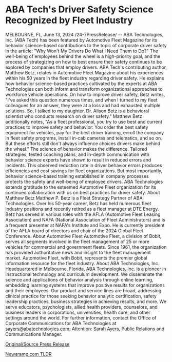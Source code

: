 # ABA Tech's Driver Safety Science Recognized by Fleet Industry

MELBOURNE, FL, June 13, 2024 /24-7PressRelease/ -- ABA Technologies, Inc. (ABA Tech) has been featured by Automotive Fleet Magazine for its behavior science-based contributions to the topic of corporate driver safety in the article: "Why Won't My Drivers Do What I Need Them to Do?" The well-being of employees behind the wheel is a high-priority goal, and the process of strategizing on how to best ensure their safety continues to be explored by companies that employ drivers.   ABA Tech's contributing author, Matthew Betz, relates in Automotive Fleet Magazine about his experiences within his 50 years in the fleet industry regarding driver safety. He explains how behavior science-based practices cultivated by the experts at ABA Technologies can both inform and transform organizational approaches to workforce vehicle operations.   On how to improve driver safety, Betz writes, "I've asked this question numerous times, and when I turned to my fleet colleagues for an answer, they were at a loss and had exhausted multiple solutions. So, I talked to my daughter. Dr. Alison Betz is a behavioral scientist who conducts research on driver safety."  Matthew Betz additionally notes, "As a fleet professional, you try to use best and current practices to improve safety and behavior: You order the best safety equipment for vehicles, pay for the best driver training, enroll the company in fleet safety programs, install in-cab cameras and telematics, and so on. But these efforts still don't always influence choices drivers make behind the wheel."  The science of behavior makes the difference. Tailored strategies, tested coaching plans, and in-depth communication with behavior science experts have shown to result in reduced errors and incidents. This observed reduction rate in driver behavior errors produces efficiencies and cost savings for fleet organizations. But most importantly, behavior science-based training established in company processes protects the safety and well-being of employee drivers.  ABA Technologies extends gratitude to the esteemed Automotive Fleet organization for its continued collaboration with us on best practices for driver safety.  About Matthew Betz Matthew P. Betz is a Fleet Strategy Partner of ABA Technologies. Over his 50-year career, Betz has held numerous fleet industry positions and recently retired as a fleet manager at DTE Energy. Betz has served in various roles with the AFLA (Automotive Fleet Leasing Association) and NAFA (National Association of Fleet Administrators) and is a frequent presenter at NAFA's Institute and Expo. He is currently president of the AFLA board of directors and chair of the 2024 Global Fleet Conference.   About Automotive Fleet Automotive Fleet, a division of Bobit, serves all segments involved in the fleet management of 25 or more vehicles for commercial and government fleets. Since 1961, the organization has provided authoritative news and insight to the fleet management market. Automotive Fleet, with Bobit, represents the premier global information resource for the fleet industry.  About ABA Technologies, Inc. Headquartered in Melbourne, Florida, ABA Technologies, Inc. is a pioneer in instructional technology and curriculum development. We disseminate the science and applications of behavior analysis through online learning, embedding learning systems that improve positive results for organizations and their employees. Our product and service lines are broad, addressing clinical practice for those seeking behavior analytic certification, safety leadership practices, business strategies in achieving results, and more. We serve educators, psychologists, allied health providers, counselors, and business leaders in corporations, universities, health care, and other settings around the world.  For further information, contact the Office of Corporate Communications for ABA Technologies at sayers@abatechnologies.com; Attention: Sarah Ayers, Public Relations and Communications Manager. 

[Original/Source Press Release](https://www.24-7pressrelease.com/press-release/511681/aba-techs-driver-safety-science-recognized-by-fleet-industry) 

[Newsramp.com TLDR](https://newsramp.com/None) 